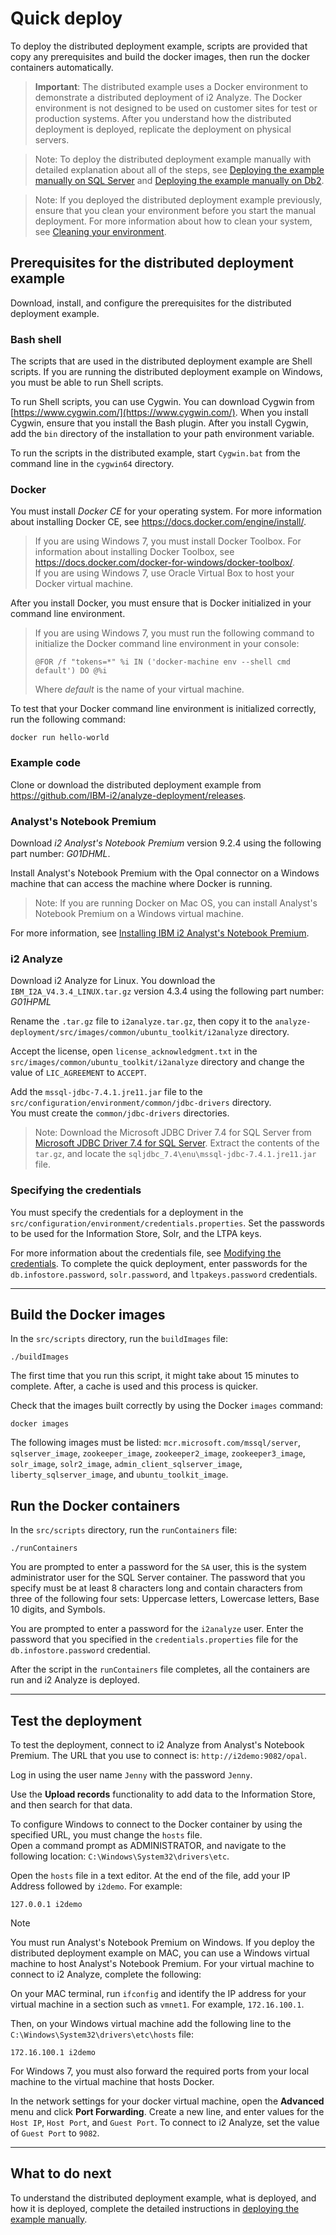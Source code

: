 # Quick deploy
To deploy the distributed deployment example, scripts are provided that copy any prerequisites and build the docker images, then run the docker containers automatically.
>**Important**: The distributed example uses a Docker environment to demonstrate a distributed deployment of i2 Analyze. The Docker environment is not designed to be used on customer sites for test or production systems. After you understand how the distributed deployment is deployed, replicate the deployment on physical servers.

>Note: To deploy the distributed deployment example manually with detailed explanation about all of the steps, see [Deploying the example manually on SQL Server](deploy_walk_through_sqlserver.md) and [Deploying the example manually on Db2](deploy_walk_through_db2.md).

>Note: If you deployed the distributed deployment example previously, ensure that you clean your environment before you start the manual deployment. For more information about how to clean your system, see [Cleaning your environment](deploy_clean_environment.md).

## Prerequisites for the distributed deployment example
Download, install, and configure the prerequisites for the distributed deployment example.

### Bash shell
The scripts that are used in the distributed deployment example are Shell scripts. If you are running the distributed deployment example on Windows, you must be able to run Shell scripts.

To run Shell scripts, you can use Cygwin. You can download Cygwin from [https://www.cygwin.com/](https://www.cygwin.com/). When you install Cygwin, ensure that you install the Bash plugin. After you install Cygwin, add the `bin` directory of the installation to your path environment variable.

To run the scripts in the distributed example, start `Cygwin.bat` from the command line in the `cygwin64` directory.

### Docker
You must install *Docker CE* for your operating system. For more information about installing Docker CE, see <https://docs.docker.com/engine/install/>.

>If you are using Windows 7, you must install Docker Toolbox. For information about installing Docker Toolbox, see <https://docs.docker.com/docker-for-windows/docker-toolbox/>.  
If you are using Windows 7, use Oracle Virtual Box to host your Docker virtual machine.

After you install Docker, you must ensure that is Docker initialized in your command line environment.

>If you are using Windows 7, you must run the following command to initialize the Docker command line environment in your console:   
> ```
> @FOR /f "tokens=*" %i IN ('docker-machine env --shell cmd default') DO @%i
> ```
> Where *default* is the name of your virtual machine.


 To test that your Docker command line environment is initialized correctly, run the following command:  
 ```
 docker run hello-world
 ```

### Example code
Clone or download the distributed deployment example from <https://github.com/IBM-i2/analyze-deployment/releases>.

### Analyst's Notebook Premium
Download *i2 Analyst's Notebook Premium* version 9.2.4 using the following part number: *G01DHML*.

Install Analyst's Notebook Premium with the Opal connector on a Windows machine that can access the machine where Docker is running.

>Note: If you are running Docker on Mac OS, you can install Analyst's Notebook Premium on a Windows virtual machine.

For more information, see [Installing IBM i2 Analyst's Notebook Premium](https://www.ibm.com/support/knowledgecenter/SSXVTH_latest/com.ibm.i2.deploy.example.doc/installing_anbp.html).

### i2 Analyze
Download i2 Analyze for Linux. You download the `IBM_I2A_V4.3.4_LINUX.tar.gz` version 4.3.4 using the following part number: *G01HPML*

Rename the `.tar.gz` file to `i2analyze.tar.gz`, then copy it to the `analyze-deployment/src/images/common/ubuntu_toolkit/i2analyze` directory.

Accept the license, open `license_acknowledgment.txt` in the `src/images/common/ubuntu_toolkit/i2analyze` directory and change the value of `LIC_AGREEMENT` to `ACCEPT`.

Add the `mssql-jdbc-7.4.1.jre11.jar` file to the `src/configuration/environment/common/jdbc-drivers` directory.  
You must create the `common/jdbc-drivers` directories.
>Note: Download the Microsoft JDBC Driver 7.4 for SQL Server from [Microsoft JDBC Driver 7.4 for SQL Server](https://www.microsoft.com/en-us/download/details.aspx?id=58505). Extract the contents of the `tar.gz`, and locate the `sqljdbc_7.4\enu\mssql-jdbc-7.4.1.jre11.jar` file.

### Specifying the credentials
You must specify the credentials for a deployment in the `src/configuration/environment/credentials.properties`. Set the passwords to be used for the Information Store, Solr, and the LTPA keys.

For more information about the credentials file, see [Modifying the credentials](https://www.ibm.com/support/knowledgecenter/SSXVTH_latest/com.ibm.i2.eia.go.live.doc/t_specifying_credentials.html).
To complete the quick deployment, enter passwords for the `db.infostore.password`, `solr.password`, and `ltpakeys.password` credentials.

***

## Build the Docker images
In the `src/scripts` directory, run the `buildImages` file:
```
./buildImages
```

The first time that you run this script, it might take about 15 minutes to complete. After, a cache is used and this process is quicker.

Check that the images built correctly by using the Docker `images` command:
```
docker images
```
The following images must be listed: `mcr.microsoft.com/mssql/server`, `sqlserver_image`, `zookeeper_image`, `zookeeper2_image`, `zookeeper3_image`, `solr_image`, `solr2_image`, `admin_client_sqlserver_image`, `liberty_sqlserver_image`, and `ubuntu_toolkit_image`.

## Run the Docker containers
In the `src/scripts` directory, run the `runContainers` file:
```
./runContainers
```
You are prompted to enter a password for the `SA` user, this is the system administrator user for the SQL Server container. The password that you specify must be at least 8 characters long and contain characters from three of the following four sets: Uppercase letters, Lowercase letters, Base 10 digits, and Symbols.

You are prompted to enter a password for the `i2analyze` user. Enter the password that you specified in the `credentials.properties` file for the `db.infostore.password` credential.

After the script in the `runContainers` file completes, all the containers are run and i2 Analyze is deployed.

***

## Test the deployment
To test the deployment, connect to i2 Analyze from Analyst's Notebook Premium. The URL that you use to connect is: `http://i2demo:9082/opal`.

Log in using the user name `Jenny` with the password `Jenny`.

Use the **Upload records** functionality to add data to the Information Store, and then search for that data.

To configure Windows to connect to the Docker container by using the specified URL, you must change the `hosts` file.  
Open a command prompt as ADMINISTRATOR, and navigate to the following location:
`C:\Windows\System32\drivers\etc`.

Open the `hosts` file in a text editor. At the end of the file, add your IP Address followed by `i2demo`. For example:
```
127.0.0.1 i2demo
```

> [!NOTE]
> You must run Analyst's Notebook Premium on Windows. If you deploy the distributed deployment example on MAC, you can use a Windows virtual machine to host Analyst's Notebook Premium. For your virtual machine to connect to i2 Analyze, complete the following:
>
> On your MAC terminal, run `ifconfig` and identify the IP address for your virtual machine in a section such as `vmnet1`. For example, `172.16.100.1`.
>
> Then, on your Windows virtual machine add the following line to the `C:\Windows\System32\drivers\etc\hosts` file:
>
>     172.16.100.1 i2demo
>
> For Windows 7, you must also forward the required ports from your local machine to the virtual machine that hosts Docker.
>
> In the network settings for your docker virtual machine, open the **Advanced** menu and click **Port Forwarding**. Create a new line, and enter values for the `Host IP`, `Host Port`, and `Guest Port`. To connect to i2 Analyze, set the value of `Guest Port` to `9082`.

***

## What to do next
To understand the distributed deployment example, what is deployed, and how it is deployed, complete the detailed instructions in [deploying the example manually](deploy_walk_through_sqlserver.md).
